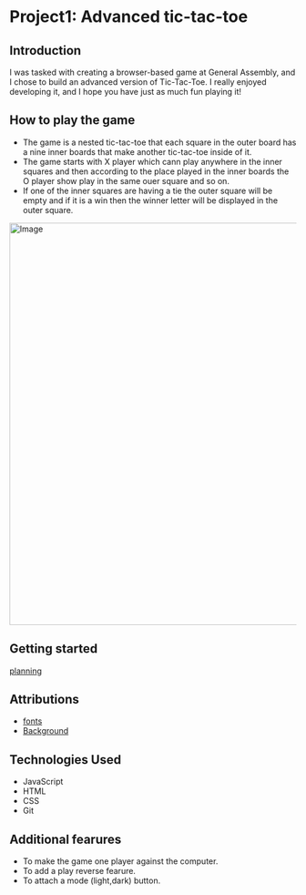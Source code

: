 # Project1: Advanced tic-tac-toe

## Introduction 

I was tasked with creating a browser-based game at General Assembly, and I chose to build an advanced version of Tic-Tac-Toe. I really enjoyed developing it, and I hope you have just as much fun playing it! 

## How to play the game

- The game is a nested tic-tac-toe that each square in the outer board has a nine inner boards that make another tic-tac-toe inside of it.
- The game starts with X player which cann play anywhere in the inner squares and then according to the place played in the inner boards the O player show play in the same ouer square and so on.
- If one of the inner squares are having a tie the outer square will be empty and if it is a win then the winner letter will be displayed in the outer square.

<img width="689" height="706" alt="Image" src="https://github.com/user-attachments/assets/01705f4b-7cbe-460d-a127-453e180d8d85"  style=" display: block;
  margin: auto;" />

## Getting started

[planning](https://github.com/user-attachments/files/21255647/Nested.advanced.XO.pdf)

## Attributions

- [fonts](https://fonts.google.com/share?selection.family=Pixelify+Sans:wght@400..700|Press+Start+2P|Silkscreen:wght@400;700|Tektur:wght@400..900|VT323)
- [Background](https://chatgpt.com/)

 ## Technologies Used
 
- JavaScript
- HTML
- CSS
- Git

## Additional fearures

- To make the game one player against the computer.
- To add a play reverse fearure.
- To attach a  mode (light,dark) button.
 
